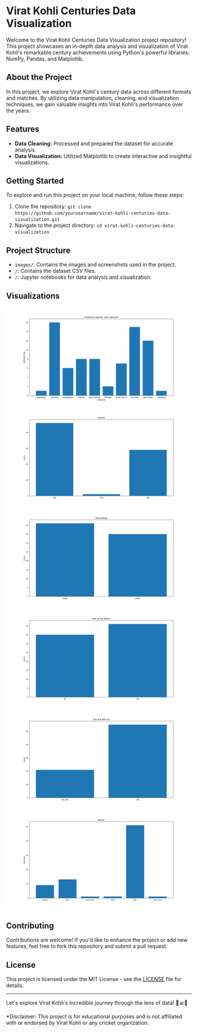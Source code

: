 # Virat Kohli Centuries Data Visualization

Welcome to the Virat Kohli Centuries Data Visualization project repository! This project showcases an in-depth data analysis and visualization of Virat Kohli's remarkable century achievements using Python's powerful libraries: NumPy, Pandas, and Matplotlib.

## About the Project

In this project, we explore Virat Kohli's century data across different formats and matches. By utilizing data manipulation, cleaning, and visualization techniques, we gain valuable insights into Virat Kohli's performance over the years.

## Features

- **Data Cleaning:** Processed and prepared the dataset for accurate analysis.
- **Data Visualization:** Utilized Matplotlib to create interactive and insightful visualizations.

## Getting Started

To explore and run this project on your local machine, follow these steps:

1. Clone the repository: `git clone https://github.com/yourusername/virat-kohli-centuries-data-visualization.git`
2. Navigate to the project directory: `cd virat-kohli-centuries-data-visualization`

## Project Structure

- `images/`: Contains the images and screenshots used in the project.
- `/`: Contains the dataset CSV files.
- `/`: Jupyter notebooks for data analysis and visualization.

## Visualizations

![Centuries Against Each Opponent](images/centuries_against_each_opponent.png)
![Format Distribution](images/format.png)
![Home vs Away Performance](images/home_away.png)
![Man of the Match](images/mom.png)
![Not Out vs Out](images/not_not_out.png)
![Win vs Lose](images/win_lose.png)

## Contributing

Contributions are welcome! If you'd like to enhance the project or add new features, feel free to fork this repository and submit a pull request.

## License

This project is licensed under the MIT License - see the [LICENSE](LICENSE) file for details.

---

Let's explore Virat Kohli's incredible journey through the lens of data! 🏏📊🚀

\*Disclaimer: This project is for educational purposes and is not affiliated with or endorsed by Virat Kohli or any cricket organization.
